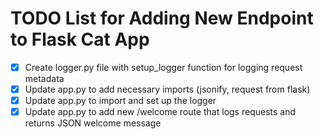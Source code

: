 # TODO List for Adding New Endpoint to Flask Cat App

- [x] Create logger.py file with setup_logger function for logging request metadata
- [x] Update app.py to add necessary imports (jsonify, request from flask)
- [x] Update app.py to import and set up the logger
- [x] Update app.py to add new /welcome route that logs requests and returns JSON welcome message
